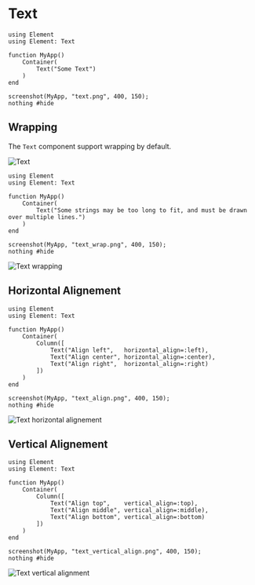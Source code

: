 # Text

``` @example TextExample
using Element
using Element: Text

function MyApp()
    Container(
        Text("Some Text")
    )
end

screenshot(MyApp, "text.png", 400, 150);
nothing #hide
```

## Wrapping

The `Text` component support wrapping by default.

![Text](text.png)

``` @example TextWrappingExample
using Element
using Element: Text

function MyApp()
    Container(
        Text("Some strings may be too long to fit, and must be drawn over multiple lines.")
    )
end

screenshot(MyApp, "text_wrap.png", 400, 150);
nothing #hide
```

![Text wrapping](text_wrap.png)

## Horizontal Alignement

``` @example TextAlignement
using Element
using Element: Text

function MyApp()
    Container(
        Column([
            Text("Align left",   horizontal_align=:left), 
            Text("Align center", horizontal_align=:center), 
            Text("Align right",  horizontal_align=:right)
        ])
    )
end

screenshot(MyApp, "text_align.png", 400, 150);
nothing #hide
```

![Text horizontal alignement](text_align.png)

## Vertical Alignement

``` @example TextVerticalAlignment
using Element
using Element: Text

function MyApp()
    Container(
        Column([
            Text("Align top",    vertical_align=:top), 
            Text("Align middle", vertical_align=:middle), 
            Text("Align bottom", vertical_align=:bottom)
        ])
    )
end

screenshot(MyApp, "text_vertical_align.png", 400, 150);
nothing #hide
```

![Text vertical alignment](text_vertical_align.png)
